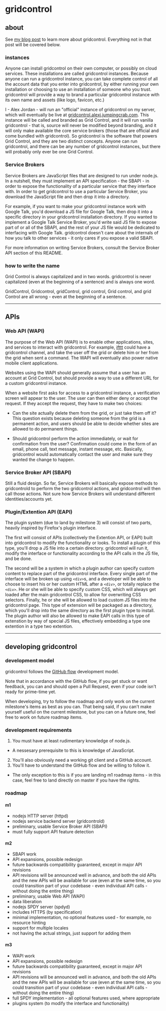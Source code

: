 gridcontrol
===========

## about ##

See [my blog post][1] to learn more about gridcontrol. Everything not in that post will be covered below.

### instances ###

Anyone can install gridcontrol on their own computer, or possibly on cloud services. These installations are called gridcontrol instances. Because anyone can run a gridcontrol instance, you can take complete
control of all the account data that you enter into gridcontrol, by either running your own installation or choosing to use an installation of someone who you trust. gridcontrol will provide a way to brand a particular
gridcontrol instance with its own name and assets (like logo, favicon, etc.)

I - Alex Jordan - will run an "official" instance of gridcontrol on my server, which will eventually be live at [gridcontrol.alexj.jumpingcrab.com][2]. This instance will be called and branded as Grid Control, and it will
run vanilla gridcontrol - that is, source will never be modified beyond branding, and it will only make available the core service brokers (those that are official and come bundled with gridcontrol). So gridcontrol is the
software that powers Grid Control, and they are two distinct concepts. Anyone can run gridcontrol, and there can be any number of gridcontrol instances, but there will probably only ever be one Grid Control.

### Service Brokers ###

Service Brokers are JavaScript files that are designed to run under node.js. In a nutshell, they must implement an API specification - the SBAPI - in order to expose the functionality of a particular service that they
interface with. In order to get gridcontrol to use a particular Service Broker, you download the JavaScript file and then drop it into a directory.

For example, if you want to make your gridcontrol instance work with Google Talk, you'd download a JS file for Google Talk, then drop it into a specific directory in your gridcontrol installation directory. If you wanted
to implement a Google Talk Service Broker, you'd write said JS file to expose part of or all of the SBAPI, and the rest of your JS file would be dedicated to interfacing with Google Talk. gridcontrol doesn't care about the
internals of how you talk to other services - it only cares if you expose a valid SBAPI.

For more information on writing Service Brokers, consult the Service Broker API section of this README.

### how to write the name ###

Grid Control is always capitalized and in two words. gridcontrol is never capitalized (even at the beginning of a sentence) and is always one word.

GridControl, Gridcontrol, gridControl, grid control, Grid control, and grid Control are all wrong - even at the beginning of a sentence.

---

## APIs ##

### Web API (WAPI) ###

The purpose of the Web API (WAPI) is to enable other applications, sites, and services to interact with gridcontrol. For example, [ifttt][4] could have a gridcontrol channel, and take the user off the grid or delete him
or her from the grid when sent a command. The WAPI will eventually also power native mobile client applications.

Websites using the WAPI should generally assume that a user has an account at Grid Control, but should provide a way to use a different URL for a custom gridcontrol instance.

When a website first asks for access to a gridcontrol instance, a verification screen will appear to the user. The user can then either deny or accept the request. If they accept the request, they have to make two choices:

 - Can the site actually delete them from the grid, or just take them off it? This question exists because deleting someone from the grid is a permanent action, and users should be able to decide whether sites are allowed
   to do permanent things.

 - Should gridcontrol perform the action immediately, or wait for confirmation from the user? Confirmation could come in the form of an email, phone call, text message, instant message, etc. Basically, gridcontrol would
   automatically contact the user and make sure they wanted the change to happen.

### Service Broker API (SBAPI) ###

Still a fluid design. So far, Service Brokers will basically expose methods to gridcontrold to perform the two gridcontrol actions, and gridcontrol will then call those actions. Not sure how Service Brokers will understand
different identities/accounts yet.

### Plugin/Extention API (EAPI) ###

The plugin system (due to land by milestone 3) will consist of two parts, heavily inspired by Firefox's plugin interface.

The first will consist of APIs (collectively the Extention API, or EAPI) built into gridcontrol to modify the functionality or looks. To install a plugin of this type, you'll drop a JS file into a certain directory. gridcontrol will run it, modify the interface or functionality
according to the API calls in the JS file, and be done.

The second will be a system in which a plugin author can specify custom content to replace part of the gridcontrol interface. Every single part of the interface will be broken up using `<div>`s, and a developer will be able
to choose to insert his or her custom HTML after a `<div>`, or totally replace the `<div>`. He or she will be able to specify custom CSS, which will always get loaded after the main gridcontrol CSS, to allow for overwriting CSS
selectors. Finally, he or she will be allowed to load custom JS files into the gridcontrol page. This type of extension will be packaged as a directory, which you'll drop into the same directory as the first plugin type to install.
The plugin author will also be allowed to make EAPI calls in this type of extenstion by way of special JS files, effectively embedding a type one extention in a type two extention.

---

## developing gridcontrol ##

### development model ###
gridcontrol follows the [GitHub flow][3] development model.

Note that in accordance with the GitHub flow, if you get stuck or want feedback, you can and should open a Pull Request, even if your code isn't ready for prime-time yet.

When developing, try to follow the roadmap and only work on the current milestone's items as best as you can. That being said, if you can't make yourself useful on the current milestone, but you can on a future one,
feel free to work on future roadmap items.

### development requirements ###

1. You must have at least rudimentary knowledge of node.js.
 - A nessesary prerequisite to this is knowledge of JavaScript.
2. You'll also obviously need a working git client and a GitHub account.
3. You'll have to understand the GitHub flow and be willing to follow it.
 - The only exception to this is if you are landing m1 roadmap items - in this case, feel free to land directly on master if you have the rights.

### roadmap ###

#### m1 ####
- nodejs HTTP server (httpd)
- nodejs service backend server (gridcontrold)
- preliminary, usable Service Broker API (SBAPI)
 - must fully support API feature detection

#### m2 ####
- SBAPI work
 - API expansions, possible redesign
 - future backwards compatibility guaranteed, except in major API revisions
  - API revisions will be announced well in advance, and both the old APIs and the new APIs will be available for use (even at the same time, so you could transition part of your codebase - even individual API calls - without
    doing the entire thing)
- preliminary, usable Web API (WAPI)
 - data liberation
- nodejs SPDY server (spdyd)
 - includes HTTPS (by specification)
 - minimal implementation, no optional features used - for example, no resource hinting
- support for multiple locales
 - not having the actual strings, just support for adding them

#### m3 ####
- WAPI work
 - API expansions, possible redesign
 - future backwards compatibility guaranteed, except in major API revisions
  - API revisions will be announced well in advance, and both the old APIs and the new APIs will be available for use (even at the same time, so you could transition part of your codebase - even individual API calls - without
    doing the entire thing)
- full SPDY implementation - all optional features used, where appropriate
- plugins system (to modify the interface and functionality)


[1]: http://ramblingsfromalex.blogspot.com/2012/06/introducing-grid-control.html
[2]: http://gridcontrol.alexj.jumpingcrab.com/
[3]: http://scottchacon.com/2011/08/31/github-flow.html
[4]: http://ifttt.com/
